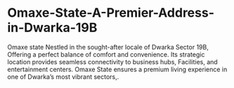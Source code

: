 # Omaxe-State-A-Premier-Address-in-Dwarka-19B
Omaxe state Nestled in the sought-after locale of Dwarka Sector 19B, Offering a perfect balance of comfort and convenience. Its strategic location provides seamless connectivity to business hubs, Facilities, and entertainment centers. Omaxe State ensures a premium living experience in one of Dwarka’s most vibrant sectors,.
